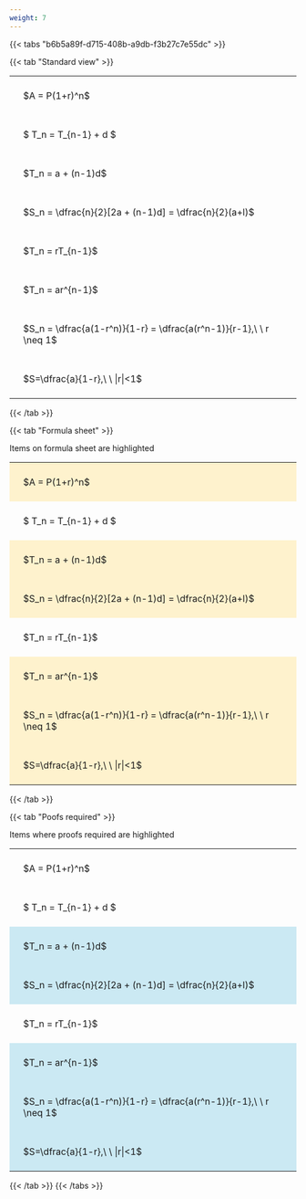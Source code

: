 ```yaml
---
weight: 7
---
```


{{< tabs "b6b5a89f-d715-408b-a9db-f3b27c7e55dc" >}}

{{< tab "Standard view" >}}

<style type="text/css">
#T_9d26e th.col_heading {
  text-align: left;
  font-size: 1em;
}
#T_9d26e td {
  text-align: left;
  font-size: 1em;
  padding: 1.5em;
}
</style>
<table id="T_9d26e">
  <thead>
  </thead>
  <tbody>
    <tr>
      <td id="T_9d26e_row0_col0" class="data row0 col0" >$A = P(1+r)^n$</td>
    </tr>
    <tr>
      <td id="T_9d26e_row1_col0" class="data row1 col0" >$ T_n = T_{n-1} + d $</td>
    </tr>
    <tr>
      <td id="T_9d26e_row2_col0" class="data row2 col0" >$T_n = a + (n-1)d$</td>
    </tr>
    <tr>
      <td id="T_9d26e_row3_col0" class="data row3 col0" >$S_n = \dfrac{n}{2}[2a + (n-1)d] = \dfrac{n}{2}(a+l)$</td>
    </tr>
    <tr>
      <td id="T_9d26e_row4_col0" class="data row4 col0" >$T_n = rT_{n-1}$</td>
    </tr>
    <tr>
      <td id="T_9d26e_row5_col0" class="data row5 col0" >$T_n = ar^{n-1}$</td>
    </tr>
    <tr>
      <td id="T_9d26e_row6_col0" class="data row6 col0" >$S_n = \dfrac{a(1-r^n)}{1-r} = \dfrac{a(r^n-1)}{r-1},\ \  r \neq 1$</td>
    </tr>
    <tr>
      <td id="T_9d26e_row7_col0" class="data row7 col0" >$S=\dfrac{a}{1-r},\ \ |r|<1$</td>
    </tr>
  </tbody>
</table>
{{< /tab >}}

{{< tab "Formula sheet" >}}

Items on formula sheet are highlighted 
<br>
<style type="text/css">
#T_4b916 th.col_heading {
  text-align: left;
  font-size: 1em;
}
#T_4b916 td {
  text-align: left;
  font-size: 1em;
  padding: 1.5em;
}
#T_4b916_row0_col0, #T_4b916_row2_col0, #T_4b916_row3_col0, #T_4b916_row5_col0, #T_4b916_row6_col0, #T_4b916_row7_col0 {
  background-color: rgba(255,194,10, 0.2);
}
#T_4b916_row1_col0, #T_4b916_row4_col0 {
  background-color: rgba(0,0,0,0);
}
</style>
<table id="T_4b916">
  <thead>
  </thead>
  <tbody>
    <tr>
      <td id="T_4b916_row0_col0" class="data row0 col0" >$A = P(1+r)^n$</td>
    </tr>
    <tr>
      <td id="T_4b916_row1_col0" class="data row1 col0" >$ T_n = T_{n-1} + d $</td>
    </tr>
    <tr>
      <td id="T_4b916_row2_col0" class="data row2 col0" >$T_n = a + (n-1)d$</td>
    </tr>
    <tr>
      <td id="T_4b916_row3_col0" class="data row3 col0" >$S_n = \dfrac{n}{2}[2a + (n-1)d] = \dfrac{n}{2}(a+l)$</td>
    </tr>
    <tr>
      <td id="T_4b916_row4_col0" class="data row4 col0" >$T_n = rT_{n-1}$</td>
    </tr>
    <tr>
      <td id="T_4b916_row5_col0" class="data row5 col0" >$T_n = ar^{n-1}$</td>
    </tr>
    <tr>
      <td id="T_4b916_row6_col0" class="data row6 col0" >$S_n = \dfrac{a(1-r^n)}{1-r} = \dfrac{a(r^n-1)}{r-1},\ \  r \neq 1$</td>
    </tr>
    <tr>
      <td id="T_4b916_row7_col0" class="data row7 col0" >$S=\dfrac{a}{1-r},\ \ |r|<1$</td>
    </tr>
  </tbody>
</table>
{{< /tab >}}

{{< tab "Poofs required" >}}

Items where proofs required are highlighted 
<br>
<style type="text/css">
#T_d50a9 th.col_heading {
  text-align: left;
  font-size: 1em;
}
#T_d50a9 td {
  text-align: left;
  font-size: 1em;
  padding: 1.5em;
}
#T_d50a9_row0_col0, #T_d50a9_row1_col0, #T_d50a9_row4_col0 {
  background-color: rgba(0,0,0,0);
}
#T_d50a9_row2_col0, #T_d50a9_row3_col0, #T_d50a9_row5_col0, #T_d50a9_row6_col0, #T_d50a9_row7_col0 {
  background-color: rgba(0,150,200, 0.2);
}
</style>
<table id="T_d50a9">
  <thead>
  </thead>
  <tbody>
    <tr>
      <td id="T_d50a9_row0_col0" class="data row0 col0" >$A = P(1+r)^n$</td>
    </tr>
    <tr>
      <td id="T_d50a9_row1_col0" class="data row1 col0" >$ T_n = T_{n-1} + d $</td>
    </tr>
    <tr>
      <td id="T_d50a9_row2_col0" class="data row2 col0" >$T_n = a + (n-1)d$</td>
    </tr>
    <tr>
      <td id="T_d50a9_row3_col0" class="data row3 col0" >$S_n = \dfrac{n}{2}[2a + (n-1)d] = \dfrac{n}{2}(a+l)$</td>
    </tr>
    <tr>
      <td id="T_d50a9_row4_col0" class="data row4 col0" >$T_n = rT_{n-1}$</td>
    </tr>
    <tr>
      <td id="T_d50a9_row5_col0" class="data row5 col0" >$T_n = ar^{n-1}$</td>
    </tr>
    <tr>
      <td id="T_d50a9_row6_col0" class="data row6 col0" >$S_n = \dfrac{a(1-r^n)}{1-r} = \dfrac{a(r^n-1)}{r-1},\ \  r \neq 1$</td>
    </tr>
    <tr>
      <td id="T_d50a9_row7_col0" class="data row7 col0" >$S=\dfrac{a}{1-r},\ \ |r|<1$</td>
    </tr>
  </tbody>
</table>
{{< /tab >}}
{{< /tabs >}}